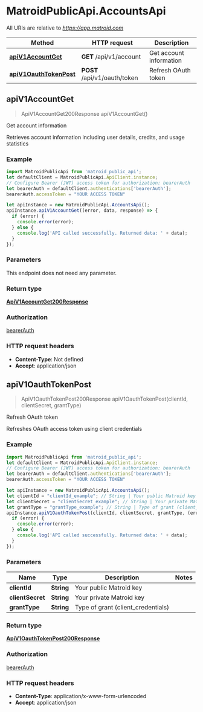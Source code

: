 # MatroidPublicApi.AccountsApi

All URIs are relative to *https://app.matroid.com*

Method | HTTP request | Description
------------- | ------------- | -------------
[**apiV1AccountGet**](AccountsApi.md#apiV1AccountGet) | **GET** /api/v1/account | Get account information
[**apiV1OauthTokenPost**](AccountsApi.md#apiV1OauthTokenPost) | **POST** /api/v1/oauth/token | Refresh OAuth token



## apiV1AccountGet

> ApiV1AccountGet200Response apiV1AccountGet()

Get account information

Retrieves account information including user details, credits, and usage statistics

### Example

```javascript
import MatroidPublicApi from 'matroid_public_api';
let defaultClient = MatroidPublicApi.ApiClient.instance;
// Configure Bearer (JWT) access token for authorization: bearerAuth
let bearerAuth = defaultClient.authentications['bearerAuth'];
bearerAuth.accessToken = "YOUR ACCESS TOKEN"

let apiInstance = new MatroidPublicApi.AccountsApi();
apiInstance.apiV1AccountGet((error, data, response) => {
  if (error) {
    console.error(error);
  } else {
    console.log('API called successfully. Returned data: ' + data);
  }
});
```

### Parameters

This endpoint does not need any parameter.

### Return type

[**ApiV1AccountGet200Response**](ApiV1AccountGet200Response.md)

### Authorization

[bearerAuth](../README.md#bearerAuth)

### HTTP request headers

- **Content-Type**: Not defined
- **Accept**: application/json


## apiV1OauthTokenPost

> ApiV1OauthTokenPost200Response apiV1OauthTokenPost(clientId, clientSecret, grantType)

Refresh OAuth token

Refreshes OAuth access token using client credentials

### Example

```javascript
import MatroidPublicApi from 'matroid_public_api';
let defaultClient = MatroidPublicApi.ApiClient.instance;
// Configure Bearer (JWT) access token for authorization: bearerAuth
let bearerAuth = defaultClient.authentications['bearerAuth'];
bearerAuth.accessToken = "YOUR ACCESS TOKEN"

let apiInstance = new MatroidPublicApi.AccountsApi();
let clientId = "clientId_example"; // String | Your public Matroid key
let clientSecret = "clientSecret_example"; // String | Your private Matroid key
let grantType = "grantType_example"; // String | Type of grant (client_credentials)
apiInstance.apiV1OauthTokenPost(clientId, clientSecret, grantType, (error, data, response) => {
  if (error) {
    console.error(error);
  } else {
    console.log('API called successfully. Returned data: ' + data);
  }
});
```

### Parameters


Name | Type | Description  | Notes
------------- | ------------- | ------------- | -------------
 **clientId** | **String**| Your public Matroid key | 
 **clientSecret** | **String**| Your private Matroid key | 
 **grantType** | **String**| Type of grant (client_credentials) | 

### Return type

[**ApiV1OauthTokenPost200Response**](ApiV1OauthTokenPost200Response.md)

### Authorization

[bearerAuth](../README.md#bearerAuth)

### HTTP request headers

- **Content-Type**: application/x-www-form-urlencoded
- **Accept**: application/json

